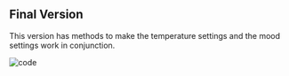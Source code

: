 ## Final Version

This version has methods to make the temperature settings and the mood settings work in conjunction.

![code](https://cloud.githubusercontent.com/assets/23510912/25700936/e8124f1c-30c1-11e7-8cac-c84accc1a282.PNG)

